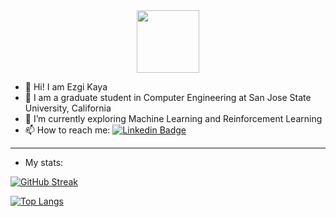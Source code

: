 <div id="header" align="center">
  <img src="https://media.giphy.com/media/JIX9t2j0ZTN9S/giphy.gif" width="100"/>
</div>

- 👋 Hi! I am Ezgi Kaya
- 🌱 I am a graduate student in Computer Engineering at San Jose State University, California
- 👀 I’m currently exploring Machine Learning and Reinforcement Learning
- 📫 How to reach me: [![Linkedin Badge](https://img.shields.io/badge/-Linkedin-blue?style=flat&logo=Linkedin&logoColor=white)](https://www.linkedin.com/in/ezgi-kaya-a6b3a2127/)

---

- My stats:

[![GitHub Streak](http://github-readme-streak-stats.herokuapp.com?user=ezgii&theme=dark&background=000000)](https://git.io/streak-stats)

[![Top Langs](https://github-readme-stats.vercel.app/api/top-langs/?username=ezgii&layout=compact&theme=vision-friendly-dark)](https://github.com/anuraghazra/github-readme-stats)


